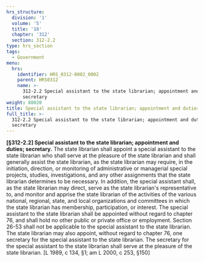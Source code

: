 ```yaml
---
hrs_structure:
  division: '1'
  volume: '5'
  title: '18'
  chapter: '312'
  section: 312-2.2
type: hrs_section
tags:
  - Government
menu:
  hrs:
    identifier: HRS_0312-0002_0002
    parent: HRS0312
    name: >-
      312-2.2 Special assistant to the state librarian; appointment and duties;
      secretary
weight: 88020
title: Special assistant to the state librarian; appointment and duties; secretary
full_title: >-
  312-2.2 Special assistant to the state librarian; appointment and duties;
  secretary
---
```

**[§312-2.2] Special assistant to the state librarian; appointment and duties; secretary.** The state librarian shall appoint a special assistant to the state librarian who shall serve at the pleasure of the state librarian and shall generally assist the state librarian, as the state librarian may require, in the initiation, direction, or monitoring of administrative or managerial special projects, studies, investigations, and any other assignments that the state librarian determines to be necessary. In addition, the special assistant shall, as the state librarian may direct, serve as the state librarian's representative to, and monitor and apprise the state librarian of the activities of the various national, regional, state, and local organizations and committees in which the state librarian has membership, participation, or interest. The special assistant to the state librarian shall be appointed without regard to chapter 76, and shall hold no other public or private office or employment. Section 26-53 shall not be applicable to the special assistant to the state librarian. The state librarian may also appoint, without regard to chapter 76, one secretary for the special assistant to the state librarian. The secretary for the special assistant to the state librarian shall serve at the pleasure of the state librarian. [L 1989, c 134, §1; am L 2000, c 253, §150]